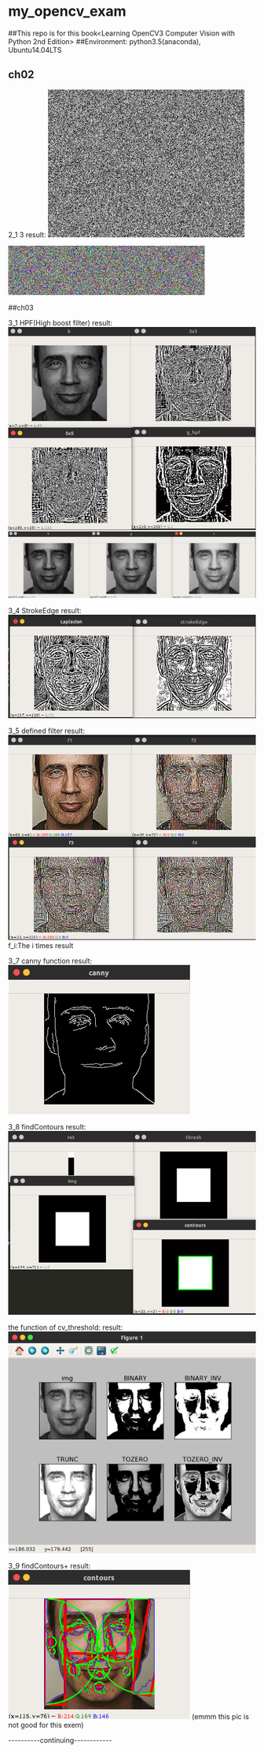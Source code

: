 # my_opencv_exam
##This repo is for this book<Learning OpenCV3 Computer Vision with Python 2nd Edition>
##Environment:
python3.5(anaconda),
Ubuntu14.04LTS
## ch02

2_1 3  result:
![random_gray](RandomGray.png)

![random_gray](RandomColor.png)

##ch03

3_1 HPF(High boost filter)
result:
![3_1_0](pics/3_1_0.png)
![3_1_1](pics/3_1_1.png)

3_4 StrokeEdge
result:
![3_4](pics/3_4.png)

3_5 defined filter
result:
![3_5](pics/3_5.png)
f_i:The i times result

3_7 canny function
result:
![3_7](pics/canny_016.png)

3_8 findContours
result:
![3_8](pics/3_8.png)


the function of cv_threshold:
result:
![cv_threshold](pics/cv_threshold.png)

3_9 findContours+
result:
![3_9](pics/3_9.png)
(emmm this pic is not good for this exem)



----------continuing------------


